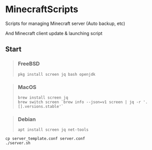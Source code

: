 # MinecraftScripts
Scripts for managing Minecraft server (Auto backup, etc)

And Minecraft client update & launching script

## Start

> ### FreeBSD
> ```
> pkg install screen jq bash openjdk
> ```

> ### MacOS
> ```
> brew install screen jq
> brew switch screen `brew info --json=v1 screen | jq -r '.[].versions.stable'`
> ```

> ### Debian
> ```
> apt install screen jq net-tools
> ```

```
cp server_template.conf server.conf
./server.sh
```
